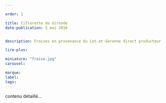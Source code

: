 ```yaml
---

order: 1

title: Ciflorette de Gironde
date-publication: 5 mai 2016


description: Fraises en provenance du Lot-et-Garonne direct producteur

lire-plus: 

miniature: "fraise.jpg"
carousel: 

marque:
label: 
tags: 
---
```


<!--fin-excerpt-->
<!-- ******************************** -->
<!-- **** début contenu détaillé **** -->

contenu détaillé...

<!-- **** fin contenu détaillé **** -->
<!-- ****************************** -->

